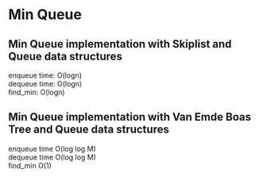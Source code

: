 # Min Queue
## Min Queue implementation with Skiplist and Queue data structures

enqueue time: O(logn) \
dequeue time: O(logn) \
find_min: O(logn)

## Min Queue implementation with Van Emde Boas Tree and Queue data structures

enqueue time O(log log M) \
dequeue time O(log log M) \
find_min O(1)

